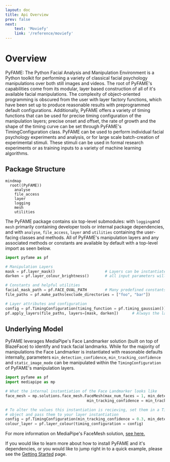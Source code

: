 ```yaml
---
layout: doc
title: Api Overview
prev: false
next: 
    text: 'Moviefy'
    link: '/reference/moviefy'
---
```


# Overview

PyFAME: The Python Facial Analysis and Manipulation Environment is a Python toolkit for performing a variety of classical facial psychology manipulations over both still images and videos. The root of PyFAME's capabilities come from its modular, layer based construction of all of it's available facial manipulations. The complexity of object-oriented programming is obscured from the user with layer factory functions, which have been set up to produce reasonable results with preprogrammed default configurations. Additionally, PyFAME offers a variety of timing functions that can be used for precise timing configuration of the manipulation layers; precise onset and offset, the rate of growth and the shape of the timing curve can be set through PyFAME's TimingConfiguration class. PyFAME can be used to perform individual facial psychology experiments and analysis, or for large scale batch-creation of experimental stimuli. These stimuli can be used in formal research experiments or as training inputs to a variety of machine learning algorithms. 

## Package Structure

```mermaid
mindmap
  root((PyFAME))
    analyse
    file_access
    layer
    logging
    mesh
    utilities
```

The PyFAME package contains six top-level submodules: with `logging`and `mesh` primarily containing developer tools or internal package dependencies, and with `analyse`, `file_access`, `layer` and `utilities` containing the user-facing classes and methods.
All of PyFAME's manipulation layers and any associated methods or constants are available by default with a top-level import as seen below.
``` python
import pyfame as pf

# Manipulation Layers
mask = pf.layer_mask()                      # Layers can be instantiated as is,
darken = pf.layer_colour_brightness()       # all input parameters will be filled with reasonable defaults.

# Constants and helpful utilities
facial_mask_path = pf.FACE_OVAL_PATH        # Many predefined constants are available for all manipulation params.
file_paths = pf.make_paths(exclude_directories = ["foo", "bar"])

# Layer attributes and configuration
config = pf.TimingConfiguration(timing_function = pf.timing_gaussian())
pf.apply_layers(file_paths, layers=[mask, darken])      # Always the last call when applying manipulations.

```

## Underlying Model
PyFAME leverages MediaPipe's Face Landmarker solution (built on top of BlazeFace) to identify and track facial landmarks. While for the majority of manipulations the Face Landmarker is instantiated with reasonable defaults internally, parameters `min_detection_confidence`, `min_tracking_confidence` and `static_image_mode` can be manipulated within the `TimingConfiguration` of PyFAME's manipulation layers.
``` python
import pyfame as pf
import mediapipe as mp

# What the internal instantiation of the Face Landmarker looks like
face_mesh = mp.solutions.face_mesh.FaceMesh(max_num_faces = 1, min_detection_confidence = min_detection_confidence,
                                    min_tracking_confidence = min_tracking_confidence, static_image_mode = static_image_mode)

# To alter the values this instantiation is recieving, set them in a TimingConfiguration
# object and pass them to your layer instantiation
config = pf.TimingConfiguration(min_tracking_confidence = 0.3, min_detection_confidence = 0.5)
colour_layer = pf.layer_colour(timing_configuration = config)
```

For more information on MediaPipe's FaceMesh solution, [see here.](https://ai.google.dev/edge/mediapipe/solutions/vision/face_landmarker)

If you would like to learn more about how to install PyFAME and it's dependencies, or you would like to jump right in to a quick example, please see the [Getting Started](../guide/getting_started.md) page.